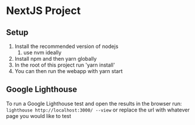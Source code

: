 # NextJS Project #

## Setup
1. Install the recommended version of nodejs
   1. use nvm ideally
2. Install npm and then yarn globally
3. In the root of this project run 'yarn install'
4. You can then run the webapp with yarn start

## Google Lighthouse

To run a Google Lighthouse test and open the results in the browser run:
`lighthouse http://localhost:3000/ --view`
or replace the url with whatever page you would like to test